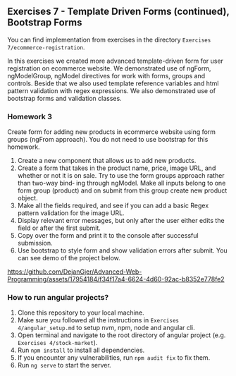 ## Exercises 7 - Template Driven Forms (continued), Bootstrap Forms

You can find implementation from exercises in the directory `Exercises 7/ecommerce-registration`.

In this exercises we created more advanced template-driven form for user registration on ecommerce website. We demonstrated use of ngForm, ngModelGroup, ngModel directives for work with forms, groups and controls. Beside that we also used template reference variables and html pattern validation with regex expressions. We also demonstrated use of bootstrap forms and validation classes.

### Homework 3

Create form for adding new products in ecommerce website using form groups (ngFrom approach). You do not need to use bootstrap for this homework.

1. Create a new component that allows us to add new products.
2. Create a form that takes in the product name, price, image URL, and whether or
not it is on sale. Try to use the form groups approach rather than two-way bind‐
ing through ngModel. Make all inputs belong to one form group (product) and on submit from this group create new product object.
3. Make all the fields required, and see if you can add a basic Regex pattern validation for the image URL.
4. Display relevant error messages, but only after the user either edits the field or after the first submit.
5. Copy over the form and print it to the console after successful submission.
6. Use bootstrap to style form and show validation errors after submit.
You can see demo of the project below.


https://github.com/DejanGjer/Advanced-Web-Programming/assets/17954184/f34f17a4-6624-4d60-92ac-b8352e778fe2


### How to run angular projects?

1. Clone this repository to your local machine.
2. Make sure you followed all the instructions in `Exercises 4/angular_setup.md` to setup nvm, npm, node and angular cli.
3. Open terminal and navigate to the root directory of angular project (e.g. `Exercises 4/stock-market`).
4. Run `npm install` to install all dependencies.
5. If you encounter any vulnerabilities, run `npm audit fix` to fix them.
6. Run `ng serve` to start the server.
